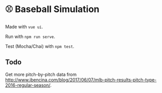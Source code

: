 # ⚾️ Baseball Simulation

Made with `vue ui`.

Run with `npm run serve`.

Test (Mocha/Chai) with `npm test`.

## Todo

Get more pitch-by-pitch data from http://www.jbencina.com/blog/2017/06/07/mlb-pitch-results-pitch-type-2016-regular-season/.
